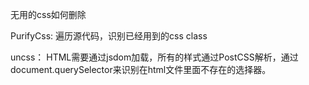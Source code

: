 无用的css如何删除

PurifyCss: 遍历源代码，识别已经用到的css class

uncss： HTML需要通过jsdom加载，所有的样式通过PostCSS解析，通过document.querySelector来识别在html文件里面不存在的选择器。
